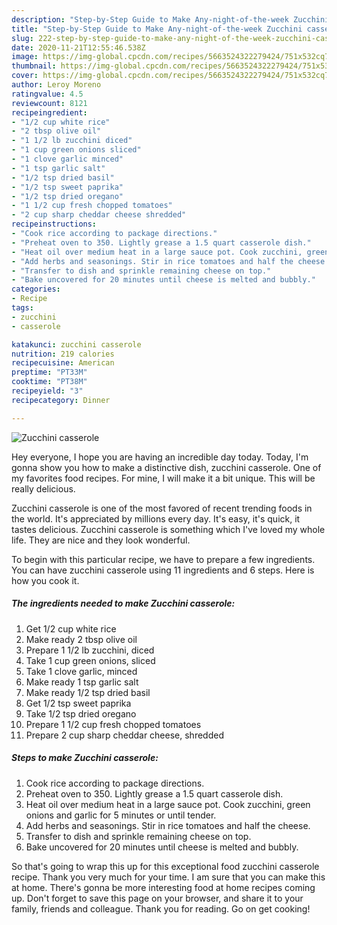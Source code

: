 ```yaml
---
description: "Step-by-Step Guide to Make Any-night-of-the-week Zucchini casserole"
title: "Step-by-Step Guide to Make Any-night-of-the-week Zucchini casserole"
slug: 222-step-by-step-guide-to-make-any-night-of-the-week-zucchini-casserole
date: 2020-11-21T12:55:46.538Z
image: https://img-global.cpcdn.com/recipes/5663524322279424/751x532cq70/zucchini-casserole-recipe-main-photo.jpg
thumbnail: https://img-global.cpcdn.com/recipes/5663524322279424/751x532cq70/zucchini-casserole-recipe-main-photo.jpg
cover: https://img-global.cpcdn.com/recipes/5663524322279424/751x532cq70/zucchini-casserole-recipe-main-photo.jpg
author: Leroy Moreno
ratingvalue: 4.5
reviewcount: 8121
recipeingredient:
- "1/2 cup white rice"
- "2 tbsp olive oil"
- "1 1/2 lb zucchini diced"
- "1 cup green onions sliced"
- "1 clove garlic minced"
- "1 tsp garlic salt"
- "1/2 tsp dried basil"
- "1/2 tsp sweet paprika"
- "1/2 tsp dried oregano"
- "1 1/2 cup fresh chopped tomatoes"
- "2 cup sharp cheddar cheese shredded"
recipeinstructions:
- "Cook rice according to package directions."
- "Preheat oven to 350. Lightly grease a 1.5 quart casserole dish."
- "Heat oil over medium heat in a large sauce pot. Cook zucchini, green onions and garlic for 5 minutes or until tender."
- "Add herbs and seasonings. Stir in rice tomatoes and half the cheese."
- "Transfer to dish and sprinkle remaining cheese on top."
- "Bake uncovered for 20 minutes until cheese is melted and bubbly."
categories:
- Recipe
tags:
- zucchini
- casserole

katakunci: zucchini casserole 
nutrition: 219 calories
recipecuisine: American
preptime: "PT33M"
cooktime: "PT38M"
recipeyield: "3"
recipecategory: Dinner

---
```



![Zucchini casserole](https://img-global.cpcdn.com/recipes/5663524322279424/751x532cq70/zucchini-casserole-recipe-main-photo.jpg)

Hey everyone, I hope you are having an incredible day today. Today, I'm gonna show you how to make a distinctive dish, zucchini casserole. One of my favorites food recipes. For mine, I will make it a bit unique. This will be really delicious.

Zucchini casserole is one of the most favored of recent trending foods in the world. It's appreciated by millions every day. It's easy, it's quick, it tastes delicious. Zucchini casserole is something which I've loved my whole life. They are nice and they look wonderful.




To begin with this particular recipe, we have to prepare a few ingredients. You can have zucchini casserole using 11 ingredients and 6 steps. Here is how you cook it.

<!--inarticleads1-->

##### The ingredients needed to make Zucchini casserole:

1. Get 1/2 cup white rice
1. Make ready 2 tbsp olive oil
1. Prepare 1 1/2 lb zucchini, diced
1. Take 1 cup green onions, sliced
1. Take 1 clove garlic, minced
1. Make ready 1 tsp garlic salt
1. Make ready 1/2 tsp dried basil
1. Get 1/2 tsp sweet paprika
1. Take 1/2 tsp dried oregano
1. Prepare 1 1/2 cup fresh chopped tomatoes
1. Prepare 2 cup sharp cheddar cheese, shredded




<!--inarticleads2-->

##### Steps to make Zucchini casserole:

1. Cook rice according to package directions.
1. Preheat oven to 350. Lightly grease a 1.5 quart casserole dish.
1. Heat oil over medium heat in a large sauce pot. Cook zucchini, green onions and garlic for 5 minutes or until tender.
1. Add herbs and seasonings. Stir in rice tomatoes and half the cheese.
1. Transfer to dish and sprinkle remaining cheese on top.
1. Bake uncovered for 20 minutes until cheese is melted and bubbly.




So that's going to wrap this up for this exceptional food zucchini casserole recipe. Thank you very much for your time. I am sure that you can make this at home. There's gonna be more interesting food at home recipes coming up. Don't forget to save this page on your browser, and share it to your family, friends and colleague. Thank you for reading. Go on get cooking!
